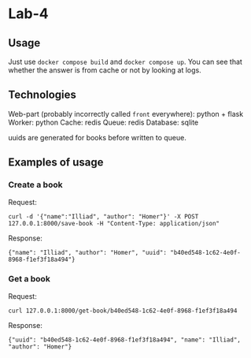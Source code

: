 # Lab-4

## Usage

Just use `docker compose build` and `docker compose up`. You can see that whether the answer is from cache or not by looking at logs.

## Technologies

Web-part (probably incorrectly called `front` everywhere): python + flask
Worker: python
Cache: redis
Queue: redis
Database: sqlite

uuids are generated for books before written to queue.

## Examples of usage

### Create a book

Request:

`curl -d '{"name":"Illiad", "author": "Homer"}' -X POST 127.0.0.1:8000/save-book -H "Content-Type: application/json"`

Response:

`{"name": "Illiad", "author": "Homer", "uuid": "b40ed548-1c62-4e0f-8968-f1ef3f18a494"}`

### Get a book

Request:

`curl 127.0.0.1:8000/get-book/b40ed548-1c62-4e0f-8968-f1ef3f18a494`

Response:

`{"uuid": "b40ed548-1c62-4e0f-8968-f1ef3f18a494", "name": "Illiad", "author": "Homer"}`